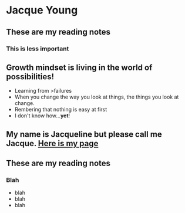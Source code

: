# Jacque Young
## These are my reading notes
### This is less important

## Growth mindset is living in the world of possibilities!
- Learning from >failures
- When you change the way you look at things, the things you look at change. 
- Rembering that nothing is easy at first
- I don't know how...**yet**!

## My name is Jacqueline but please call me Jacque.  [Here is my page](https://jyoung7834.github.io/reading-notes/)

## These are my reading notes

### Blah
* blah
* blah
* blah

